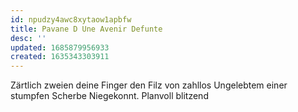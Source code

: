 ```yaml
---
id: npudzy4awc8xytaow1apbfw
title: Pavane D Une Avenir Defunte
desc: ''
updated: 1685879956933
created: 1635343303911
---
```



Zärtlich zweien deine Finger
den Filz von zahllos Ungelebtem
einer stumpfen Scherbe Niegekonnt.
Planvoll blitzend